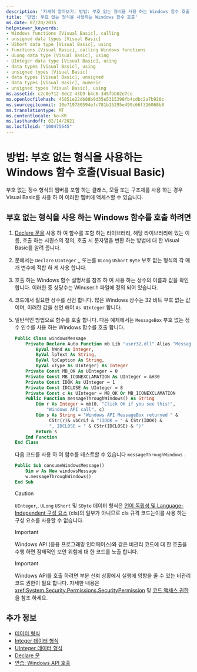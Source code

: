 ```yaml
---
description: '자세히 알아보기: 방법: 부호 없는 형식을 사용 하는 Windows 함수 호출 (Visual Basic)'
title: '방법: 부호 없는 형식을 사용하는 Windows 함수 호출'
ms.date: 07/20/2015
helpviewer_keywords:
- Windows functions [Visual Basic], calling
- unsigned data types [Visual Basic]
- UShort data type [Visual Basic], using
- functions [Visual Basic], calling Windows functions
- ULong data type [Visual Basic], using
- UInteger data type [Visual Basic], using
- data types [Visual Basic], using
- unsigned types [Visual Basic]
- data types [Visual Basic], unsigned
- data types [Visual Basic], numeric
- unsigned types [Visual Basic], using
ms.assetid: c2c0e712-8dc2-43b9-b4c6-345fbb02e7ce
ms.openlocfilehash: 45851e22db88b9d35e5315398fb4cdbc2a7b920c
ms.sourcegitcommit: 10e719780594efc781b15295e499c66f316068b8
ms.translationtype: MT
ms.contentlocale: ko-KR
ms.lasthandoff: 02/14/2021
ms.locfileid: "100475645"
---
```

# <a name="how-to-call-a-windows-function-that-takes-unsigned-types-visual-basic"></a>방법: 부호 없는 형식을 사용하는 Windows 함수 호출(Visual Basic)

부호 없는 정수 형식의 멤버를 포함 하는 클래스, 모듈 또는 구조체를 사용 하는 경우 Visual Basic를 사용 하 여 이러한 멤버에 액세스할 수 있습니다.

## <a name="to-call-a-windows-function-that-takes-an-unsigned-type"></a>부호 없는 형식을 사용 하는 Windows 함수를 호출 하려면

1. [Declare 문을](../../language-reference/statements/declare-statement.md) 사용 하 여 함수를 포함 하는 라이브러리, 해당 라이브러리에 있는 이름, 호출 하는 시퀀스의 정의, 호출 시 문자열을 변환 하는 방법에 대 한 Visual Basic를 알려 줍니다.

2. 문에서는 `Declare` `UInteger` ,, 또는를 `ULong` `UShort` `Byte` 부호 없는 형식의 각 매개 변수에 적합 하 게 사용 합니다.

3. 호출 하는 Windows 함수 설명서를 참조 하 여 사용 하는 상수의 이름과 값을 확인 합니다. 이러한 중 상당수는 Winuser.h 파일에 정의 되어 있습니다.

4. 코드에서 필요한 상수를 선언 합니다. 많은 Windows 상수는 32 비트 부호 없는 값 이며, 이러한 값을 선언 해야 `As UInteger` 합니다.

5. 일반적인 방법으로 함수를 호출 합니다. 다음 예제에서는 `MessageBox` 부호 없는 정수 인수를 사용 하는 Windows 함수를 호출 합니다.

    ```vb
    Public Class windowsMessage
        Private Declare Auto Function mb Lib "user32.dll" Alias "MessageBox" (
            ByVal hWnd As Integer,
            ByVal lpText As String,
            ByVal lpCaption As String,
            ByVal uType As UInteger) As Integer
        Private Const MB_OK As UInteger = 0
        Private Const MB_ICONEXCLAMATION As UInteger = &H30
        Private Const IDOK As UInteger = 1
        Private Const IDCLOSE As UInteger = 8
        Private Const c As UInteger = MB_OK Or MB_ICONEXCLAMATION
        Public Function messageThroughWindows() As String
            Dim r As Integer = mb(0, "Click OK if you see this!",
                "Windows API call", c)
            Dim s As String = "Windows API MessageBox returned " &
                 CStr(r)& vbCrLf & "(IDOK = " & CStr(IDOK) &
                 ", IDCLOSE = " & CStr(IDCLOSE) & ")"
            Return s
        End Function
    End Class
    ```

     다음 코드를 사용 하 여 함수를 테스트할 수 있습니다 `messageThroughWindows` .

    ```vb
    Public Sub consumeWindowsMessage()
        Dim w As New windowsMessage
        w.messageThroughWindows()
    End Sub
    ```

    > [!CAUTION]
    > `UInteger`,, `ULong` `UShort` 및 `SByte` 데이터 형식은 [언어 독립성 및 Language-Independent 구성 요소](../../../standard/language-independence-and-language-independent-components.md) (cls)의 일부가 아니므로 cls 규격 코드는이를 사용 하는 구성 요소를 사용할 수 없습니다.

    > [!IMPORTANT]
    > Windows API (응용 프로그래밍 인터페이스)와 같은 비관리 코드에 대 한 호출을 수행 하면 잠재적인 보안 위험에 대 한 코드를 노출 합니다.

    > [!IMPORTANT]
    > Windows API를 호출 하려면 부분 신뢰 상황에서 실행에 영향을 줄 수 있는 비관리 코드 권한이 필요 합니다. 자세한 내용은 <xref:System.Security.Permissions.SecurityPermission> 및 [코드 액세스 권한](/previous-versions/dotnet/netframework-4.0/h846e9b3(v=vs.100))을 참조 하세요.

## <a name="see-also"></a>추가 정보

- [데이터 형식](../../language-reference/data-types/index.md)
- [Integer 데이터 형식](../../language-reference/data-types/integer-data-type.md)
- [UInteger 데이터 형식](../../language-reference/data-types/uinteger-data-type.md)
- [Declare 문](../../language-reference/statements/declare-statement.md)
- [연습: Windows API 호출](walkthrough-calling-windows-apis.md)
